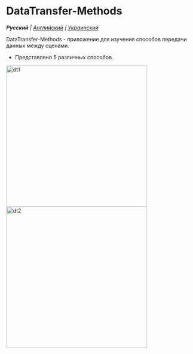 # DataTransfer-Methods

_**Русский** | [Английский](README.md) | [Украинский](README.ua.md)_

DataTransfer-Methods - приложение для изучения способов передачи данных между сценами.
* Представлено 5 различных способов.

<img width="377" alt="dt1" src="https://github.com/realeti/DataTransfer-Methods/assets/30148823/46631a8e-be67-4a8d-bcfe-767299bf6107">
<img width="377" alt="dt2" src="https://github.com/realeti/DataTransfer-Methods/assets/30148823/5d2bf9fb-4ca9-43d7-8912-5b723b8e3038">
